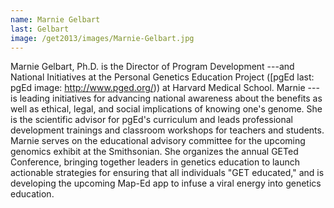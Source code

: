 ```yaml
---
name: Marnie Gelbart
last: Gelbart
image: /get2013/images/Marnie-Gelbart.jpg
---
```


Marnie Gelbart, Ph.D. is the Director of Program Development ---and National Initiatives at the Personal Genetics Education
Project ([pgEd
last: pgEd
image: http://www.pged.org/)) at Harvard Medical School. Marnie ---
is leading initiatives for advancing national awareness about the benefits as well as ethical, legal, and social implications of knowing one's genome. She is the scientific advisor for pgEd's curriculum and leads professional development trainings and classroom workshops for teachers and students. Marnie serves on the educational advisory committee for the upcoming genomics exhibit at the Smithsonian. She organizes the annual GETed Conference, bringing together leaders in genetics education to launch actionable strategies for ensuring that all individuals "GET educated," and is developing the upcoming Map-Ed app to infuse a viral energy into genetics education.

